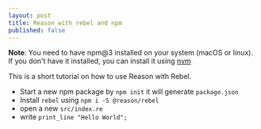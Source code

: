 ```yaml
---
layout: post
title: Reason with rebel and npm
published: false
---
```


**Note**: You need to have npm@3 installed on your system (macOS or linux). If you
don't have it installed, you can install it using [nvm](https://github.com/creationix/nvm)   

This is a short tutorial on how to use Reason with Rebel.

- Start a new npm package by `npm init` it will generate `package.json`
- Install `rebel` using `npm i -S @reason/rebel`
- open a new `src/index.re`
- write `print_line "Hello World";`  
